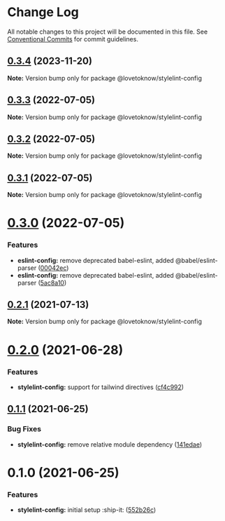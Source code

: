 # Change Log

All notable changes to this project will be documented in this file.
See [Conventional Commits](https://conventionalcommits.org) for commit guidelines.

## [0.3.4](https://github.com/LoveToKnow/lint/compare/@lovetoknow/stylelint-config@0.3.3...@lovetoknow/stylelint-config@0.3.4) (2023-11-20)

**Note:** Version bump only for package @lovetoknow/stylelint-config





## [0.3.3](https://github.com/LoveToKnow/lint/compare/@lovetoknow/stylelint-config@0.3.2...@lovetoknow/stylelint-config@0.3.3) (2022-07-05)

**Note:** Version bump only for package @lovetoknow/stylelint-config





## [0.3.2](https://github.com/LoveToKnow/lint/compare/@lovetoknow/stylelint-config@0.3.1...@lovetoknow/stylelint-config@0.3.2) (2022-07-05)

**Note:** Version bump only for package @lovetoknow/stylelint-config





## [0.3.1](https://github.com/LoveToKnow/lint/compare/@lovetoknow/stylelint-config@0.3.0...@lovetoknow/stylelint-config@0.3.1) (2022-07-05)

**Note:** Version bump only for package @lovetoknow/stylelint-config





# [0.3.0](https://github.com/LoveToKnow/lint/compare/@lovetoknow/stylelint-config@0.2.1...@lovetoknow/stylelint-config@0.3.0) (2022-07-05)


### Features

* **eslint-config:** remove deprecated babel-eslint, added @babel/eslint-parser ([00042ec](https://github.com/LoveToKnow/lint/commit/00042ec9873018785f6c6ffe2bcde40ea05c84fd))
* **eslint-config:** remove deprecated babel-eslint, added @babel/eslint-parser ([5ac8a10](https://github.com/LoveToKnow/lint/commit/5ac8a10ccfb8bc89268261e2b30810373940693b))





## [0.2.1](https://github.com/LoveToKnow/lint/compare/@lovetoknow/stylelint-config@0.2.0...@lovetoknow/stylelint-config@0.2.1) (2021-07-13)

**Note:** Version bump only for package @lovetoknow/stylelint-config





# [0.2.0](https://github.com/LoveToKnow/lint/compare/@lovetoknow/stylelint-config@0.1.1...@lovetoknow/stylelint-config@0.2.0) (2021-06-28)


### Features

* **stylelint-config:** support for tailwind directives ([cf4c992](https://github.com/LoveToKnow/lint/commit/cf4c992c5aa858ae807f0004deead0a00b3aac82))





## [0.1.1](https://github.com/LoveToKnow/lint/compare/@lovetoknow/stylelint-config@0.1.0...@lovetoknow/stylelint-config@0.1.1) (2021-06-25)


### Bug Fixes

* **stylelint-config:** remove relative module dependency ([141edae](https://github.com/LoveToKnow/lint/commit/141edaed9c82f745ac7d0ad4b9669e4033bef4d5))





# 0.1.0 (2021-06-25)


### Features

* **stylelint-config:** initial setup :ship-it: ([552b26c](https://github.com/LoveToKnow/lint/commit/552b26c0fd6968d96fe72019e79c299432bcadbd))

